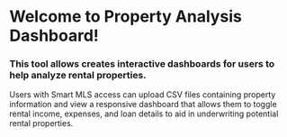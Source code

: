 # Welcome to Property Analysis Dashboard!
### This tool allows creates interactive dashboards for users to help analyze rental properties. 
Users with Smart MLS access can upload CSV files containing property information and view a responsive dashboard that allows them to toggle rental income, expenses, and loan details to aid in underwriting potential rental properties.
